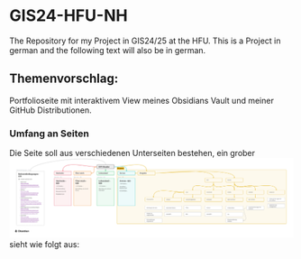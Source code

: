 # GIS24-HFU-NH
The Repository for my Project in GIS24/25 at the HFU. This is a Project in german and the following text will also be in german.

## Themenvorschlag:
Portfolioseite mit interaktivem View meines Obsidians Vault und meiner GitHub Distributionen.

### Umfang an Seiten
Die Seite soll aus verschiedenen Unterseiten bestehen, ein grober ![vorläufiger Aufbau](https://github.com/Bibs628/GIS24-HFU-NH/blob/main/Projektidee%20GIS.png) sieht wie folgt aus:

